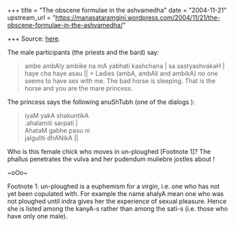 +++
title = "The obscene formulae in the ashvamedha"
date = "2004-11-21"
upstream_url = "https://manasataramgini.wordpress.com/2004/11/21/the-obscene-formulae-in-the-ashvamedha/"

+++
Source: [here](https://manasataramgini.wordpress.com/2004/11/21/the-obscene-formulae-in-the-ashvamedha/).

The male participants (the priests and the bard) say:  

> ambe ambAly ambike na mA yabhati kashchana \| sa sastyashvakaH \| haye cha haye asau \|\| >
> Ladies (ambA, ambAli and ambikA) no one seems to have sex with me. The bad horse is sleeping. That is the horse and you are the mare princess.

The princess says the following anuShTubh (one of the dialogs ):  

> iyaM yakA shakuntikA  
> .ahalamiti sarpati \|  
> AhataM gabhe pasu ni  
> jalgulIti dhANikA \|\|

Who is this female chick who moves in un-ploughed \[Footnote 1\]? The phallus penetrates the vulva and her pudendum muliebre jostles about !

\~oOo\~

Footnote 1: un-ploughed is a euphemism for a virgin, i.e. one who has not yet been copulated with. For example the name ahalyA mean one who was not ploughed until indra gives her the experience of sexual pleasure. Hence she is listed among the kanyA-s rather than among the sati-s (i.e. those who have only one male).

